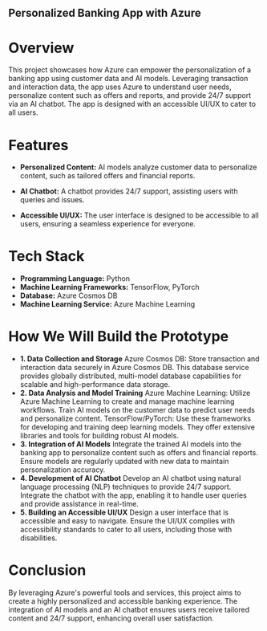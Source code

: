 ## Personalized Banking App with Azure

# Overview
This project showcases how Azure can empower the personalization of a banking app using customer data and AI models. Leveraging transaction and interaction data, the app uses Azure to understand user needs, personalize content such as offers and reports, and provide 24/7 support via an AI chatbot. The app is designed with an accessible UI/UX to cater to all users.

# Features
- **Personalized Content:** AI models analyze customer data to personalize content, such as tailored offers and financial reports.

- **AI Chatbot:** A chatbot provides 24/7 support, assisting users with queries and issues.

- **Accessible UI/UX:** The user interface is designed to be accessible to all users, ensuring a seamless experience for everyone.
  
# Tech Stack
- **Programming Language:** Python
- **Machine Learning Frameworks:** TensorFlow, PyTorch
- **Database:** Azure Cosmos DB
- **Machine Learning Service:** Azure Machine Learning

# How We Will Build the Prototype
- **1. Data Collection and Storage**
Azure Cosmos DB: Store transaction and interaction data securely in Azure Cosmos DB. This database service provides globally distributed, multi-model database capabilities for scalable and high-performance data storage.
- **2. Data Analysis and Model Training**
Azure Machine Learning: Utilize Azure Machine Learning to create and manage machine learning workflows. Train AI models on the customer data to predict user needs and personalize content.
TensorFlow/PyTorch: Use these frameworks for developing and training deep learning models. They offer extensive libraries and tools for building robust AI models.
- **3. Integration of AI Models**
Integrate the trained AI models into the banking app to personalize content such as offers and financial reports.
Ensure models are regularly updated with new data to maintain personalization accuracy.
- **4. Development of AI Chatbot**
Develop an AI chatbot using natural language processing (NLP) techniques to provide 24/7 support.
Integrate the chatbot with the app, enabling it to handle user queries and provide assistance in real-time.
- **5. Building an Accessible UI/UX**
Design a user interface that is accessible and easy to navigate.
Ensure the UI/UX complies with accessibility standards to cater to all users, including those with disabilities.

# Conclusion
By leveraging Azure's powerful tools and services, this project aims to create a highly personalized and accessible banking experience. The integration of AI models and an AI chatbot ensures users receive tailored content and 24/7 support, enhancing overall user satisfaction.
